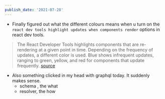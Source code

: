 ```yaml
---
publish_date: '2021-07-28'
---
```


- Finally figured out what the different colours means when u turn on the `react dev tools highlight updates when components render` options in react dev tools.

> The React Developer Tools highlights components that are re-rendering at a given point in time. Depending on the frequency of updates, a different color is used. Blue shows infrequent updates, ranging to green, yellow, and red for components that update frequently.
> [source](https://blog.logrocket.com/make-react-fast-again-part-3-highlighting-component-updates-6119e45e6833/)

- Also something clicked in my head with graphql today. It suddenly makes sense.
  - schema , the what
  - resolver, the how
